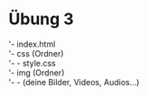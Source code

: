 # Übung 3

<!-- Erstelle ein neues Projekt und strukturiere nach folgendem Schema:<br> -->
'- index.html<br>
'- css (Ordner)<br>
'- - style.css<br>
'- img (Ordner)<br>
'- - (deine Bilder, Videos, Audios...)<br><br>

<!-- Verlinke das CSS und deine Mediaelemente mit __relativen Pfaden__.<br> -->
<!-- Baue in deine Seite __mindestens ein Video, ein Audio und ein YouTube oder Vimeo Video__ ein.<br> -->
<!-- Thema und Inhalt sind dir überlassen.<br> -->
<!-- Nutze die __Stylingmöglichkeiten und Tags__ die dir bisher bekannt sind um der Seite ein Layout zu verpassen.<br> -->
<!-- Achte auf __korrekte Semantik und Syntax__ und baue aus Übung 2 bekannte __Auszeichnungstags__ und __ein/zwei Listen__ ein. -->
